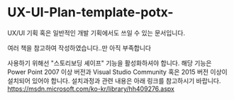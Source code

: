 # UX-UI-Plan-template-potx-
UX/UI 기획 혹은 일반적인 개발 기획에서도 쓰일 수 있는 문서입니다.

여러 책을 참고하여 작성하였습니다..만 아직 부족합니다


사용하기 위해선 "스토리보딩 셰이프" 기능을 활성화하셔야 합니다.
해당 기능은 Power Point 2007 이상 버전과 Visual Studio Community 혹은 2015 버전 이상이 설치되어 있어야 합니다.
설치과정과 관련 내용은 아래 링크를 참고하시기 바랍니다.
https://msdn.microsoft.com/ko-kr/library/hh409276.aspx

